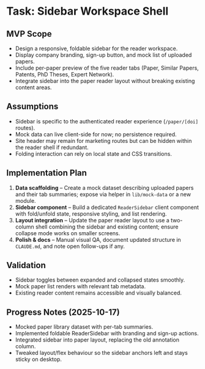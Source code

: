 # Task: Sidebar Workspace Shell

## MVP Scope
- Design a responsive, foldable sidebar for the reader workspace.
- Display company branding, sign-up button, and mock list of uploaded papers.
- Include per-paper preview of the five reader tabs (Paper, Similar Papers, Patents, PhD Theses, Expert Network).
- Integrate sidebar into the paper reader layout without breaking existing content areas.

## Assumptions
- Sidebar is specific to the authenticated reader experience (`/paper/[doi]` routes).
- Mock data can live client-side for now; no persistence required.
- Site header may remain for marketing routes but can be hidden within the reader shell if redundant.
- Folding interaction can rely on local state and CSS transitions.

## Implementation Plan
1. **Data scaffolding** – Create a mock dataset describing uploaded papers and their tab summaries; expose via helper in `lib/mock-data` or a new module.
2. **Sidebar component** – Build a dedicated `ReaderSidebar` client component with fold/unfold state, responsive styling, and list rendering.
3. **Layout integration** – Update the paper reader layout to use a two-column shell combining the sidebar and existing content; ensure collapse mode works on smaller screens.
4. **Polish & docs** – Manual visual QA, document updated structure in `CLAUDE.md`, and note open follow-ups if any.

## Validation
- Sidebar toggles between expanded and collapsed states smoothly.
- Mock paper list renders with relevant tab metadata.
- Existing reader content remains accessible and visually balanced.

## Progress Notes (2025-10-17)
- Mocked paper library dataset with per-tab summaries.
- Implemented foldable ReaderSidebar with branding and sign-up actions.
- Integrated sidebar into paper layout, replacing the old annotation column.
- Tweaked layout/flex behaviour so the sidebar anchors left and stays sticky on desktop.

